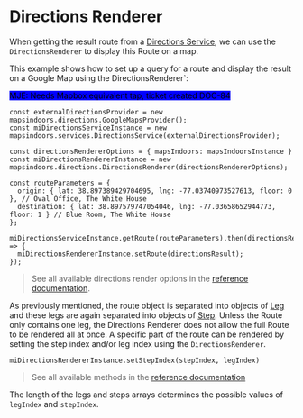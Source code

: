 # Directions Renderer

When getting the result route from a [Directions Service](https://docs.mapsindoors.com/directions-service/), we can use the `DirectionsRenderer` to display this Route on a map.&#x20;

This example shows how to set up a query for a route and display the result on a Google Map using the DirectionsRenderer\`:

<mark style="background-color:blue;">MJE: Needs Mapbox equivalent tap, ticket created DOC-84</mark>

```
const externalDirectionsProvider = new mapsindoors.directions.GoogleMapsProvider();
const miDirectionsServiceInstance = new mapsindoors.services.DirectionsService(externalDirectionsProvider);

const directionsRendererOptions = { mapsIndoors: mapsIndoorsInstance }
const miDirectionsRendererInstance = new mapsindoors.directions.DirectionsRenderer(directionsRendererOptions);

const routeParameters = {
  origin: { lat: 38.897389429704695, lng: -77.03740973527613, floor: 0 }, // Oval Office, The White House
  destination: { lat: 38.897579747054046, lng: -77.03658652944773, floor: 1 } // Blue Room, The White House
};

miDirectionsServiceInstance.getRoute(routeParameters).then(directionsResult => {
  miDirectionsRendererInstance.setRoute(directionsResult);
});
```

> See all available directions render options in the [reference documentation](https://app.mapsindoors.com/mapsindoors/js/sdk/latest/docs/mapsindoors.directions.DirectionsRenderer.html).

As previously mentioned, the route object is separated into objects of [Leg](https://app.mapsindoors.com/mapsindoors/js/sdk/latest/docs/Leg.html) and these legs are again separated into objects of [Step](https://app.mapsindoors.com/mapsindoors/js/sdk/latest/docs/Step.html). Unless the Route only contains one leg, the Directions Renderer does not allow the full Route to be rendered all at once. A specific part of the route can be rendered by setting the step index and/or leg index using the `DirectionsRenderer`.

```
miDirectionsRendererInstance.setStepIndex(stepIndex, legIndex)
```

> See all available methods in the [reference documentation](https://app.mapsindoors.com/mapsindoors/js/sdk/latest/docs/mapsindoors.directions.DirectionsRenderer.html)

The length of the legs and steps arrays determines the possible values of `legIndex` and `stepIndex`.
